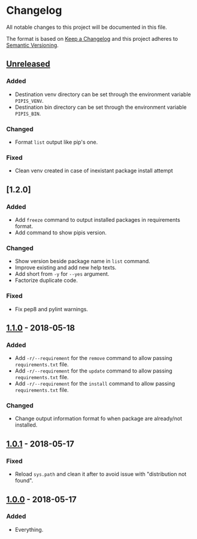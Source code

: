 # Changelog
All notable changes to this project will be documented in this file.

The format is based on [Keep a Changelog](http://keepachangelog.com/en/1.0.0/)
and this project adheres to [Semantic Versioning](http://semver.org/spec/v2.0.0.html).

## [Unreleased]
### Added
- Destination venv directory can be set through the environment variable `PIPIS_VENV`.
- Destination bin directory can be set through the environment variable `PIPIS_BIN`.

### Changed
- Format `list` output like pip's one.

### Fixed
- Clean venv created in case of inexistant package install attempt

## [1.2.0]
### Added
- Add `freeze` command to output installed packages in requirements format.
- Add command to show pipis version.

### Changed
- Show version beside package name in `list` command.
- Improve existing and add new help texts.
- Add short from `-y` for `--yes` argument.
- Factorize duplicate code.

### Fixed
- Fix pep8 and pylint warnings.

## [1.1.0] - 2018-05-18
### Added
- Add `-r/--requirement` for the `remove` command to allow passing `requirements.txt` file.
- Add `-r/--requirement` for the `update` command to allow passing `requirements.txt` file.
- Add `-r/--requirement` for the `install` command to allow passing `requirements.txt` file.

### Changed
- Change output information format fo when package are already/not installed.

## [1.0.1] - 2018-05-17
### Fixed
- Reload `sys.path` and clean it after to avoid issue with "distribution not found".

## [1.0.0] - 2018-05-17
### Added
- Everything.

[Unreleased]: https://gitlab.com/NicolasKAROLAK/pipis/compare/v1.2.0...HEAD
[1.1.0]: https://gitlab.com/NicolasKAROLAK/pipis/compare/v1.1.0...1.2.0
[1.1.0]: https://gitlab.com/NicolasKAROLAK/pipis/compare/v1.0.1...v1.1.0
[1.0.1]: https://gitlab.com/NicolasKAROLAK/pipis/compare/v1.0.0...v1.0.1
[1.0.0]: https://gitlab.com/NicolasKAROLAK/pipis/compare/0c3cc746...v1.0.0

